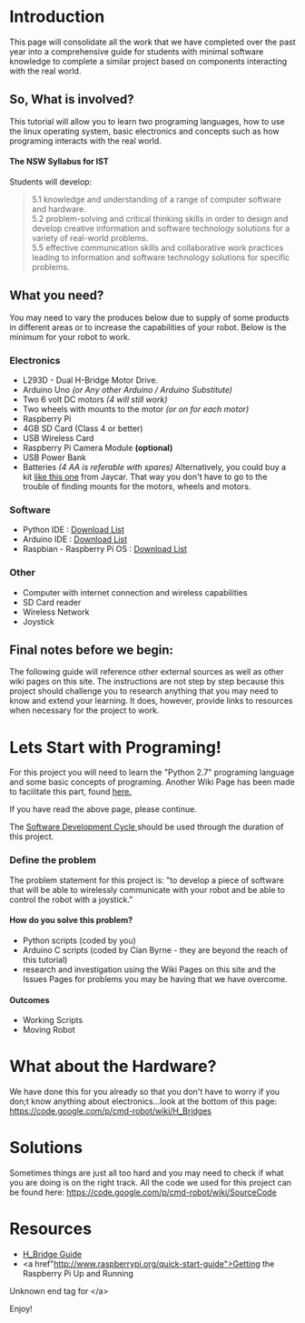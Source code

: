# Introduction #

This page will consolidate all the work that we have completed over the past year into a comprehensive guide for students with minimal software knowledge to complete a similar project based on components interacting with the real world.


## So, What is involved? ##

This tutorial will allow you to learn two programing languages, how to use the linux operating system, basic electronics and concepts such as how programing interacts with the real world.

#### The NSW Syllabus for IST ####

Students will develop:
> 5.1 knowledge and understanding of a range of computer software and hardware.<br />
> 5.2 problem-solving and critical thinking skills in order to design and develop creative information and software technology solutions for a variety of real-world problems.<br />
> 5.5 effective communication skills and collaborative work practices leading to information and software technology solutions for specific problems.


## What you need? ##

You may need to vary the produces below due to supply of some products in different areas or to increase the capabilities of your robot.  Below is the minimum for your robot to work.

### Electronics ###

  * L293D - Dual H-Bridge Motor Drive.
  * Arduino Uno _(or Any other Arduino / Arduino Substitute)_
  * Two 6 volt DC motors _(4 will still work)_
  * Two wheels with mounts to the motor _(or on for each motor)_
  * Raspberry Pi
  * 4GB SD Card (Class 4 or better)
  * USB Wireless Card
  * Raspberry Pi Camera Module **(optional)**
  * USB Power Bank
  * Batteries _(4 AA is referable with spares)_
Alternatively, you could buy a kit <a href='http://www.jaycar.com.au/productView.asp?ID=KR3130'>like this one</a> from Jaycar.  That way you don't have to go to the trouble of finding mounts for the motors, wheels and motors.

### Software ###

  * Python IDE : <a href='http://www.python.org/getit/'>Download List</a>
  * Arduino IDE : <a href='http://arduino.cc/en/main/software'>Download List </a>
  * Raspbian - Raspberry Pi OS :  <a href='http://www.raspberrypi.org/downloads'>Download List</a>

### Other ###

  * Computer with internet connection and wireless capabilities
  * SD Card reader
  * Wireless Network
  * Joystick


## Final notes before we begin: ##

The following guide will reference other external sources as well as other wiki pages on this site.  The instructions are not step by step because this project should challenge you to research anything that you may need to know and extend your learning.  It does, however, provide links to resources when necessary for the project to work.

# Lets Start with Programing! #

For this project you will need to learn the "Python 2.7" programing language and some basic concepts of programing.  Another Wiki Page has been made to facilitate this part, found <a href='https://code.google.com/p/cmd-robot/wiki/Python_GettingStarted'> here.</a>


If you have read the above page, please continue.


The <a href='https://code.google.com/p/cmd-robot/wiki/SoftwareDevCycle'> Software Development Cycle </a> should be used through the duration of this project.

### Define the problem ###
The problem statement for this project is: "to develop a piece of software that will be able to wirelessly communicate with your robot and be able to control the robot with a joystick."

#### How do you solve this problem? ####
  * Python scripts (coded by you)
  * Arduino C scripts (coded by Cian Byrne - they are beyond the reach of this tutorial)
  * research and investigation using the Wiki Pages on this site and the Issues Pages for problems you may be having that we have overcome.

#### Outcomes ####
  * Working Scripts
  * Moving Robot


# What about the Hardware? #
We have done this for you already so that you don't have to worry if you don;t know anything about electronics...look at the bottom of this page: https://code.google.com/p/cmd-robot/wiki/H_Bridges


# Solutions #
Sometimes things are just all too hard and you may need to check if what you are doing is on the right track.  All the code we used for this project can be found here: https://code.google.com/p/cmd-robot/wiki/SourceCode


# Resources #
  * <a href='https://code.google.com/p/cmd-robot/wiki/H_Bridges'> H_Bridge Guide</a>
  * <a href"http://www.raspberrypi.org/quick-start-guide">Getting the Raspberry Pi Up and Running 

Unknown end tag for &lt;/a&gt;




Enjoy!